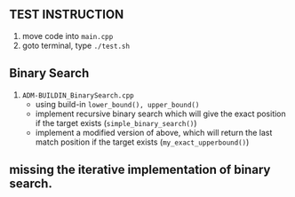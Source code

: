 ## TEST INSTRUCTION

1. move code into `main.cpp`
2. goto terminal, type `./test.sh`


## Binary Search

1. `ADM-BUILDIN_BinarySearch.cpp`
    * using build-in `lower_bound(), upper_bound()`
    * implement recursive binary search which will give the exact position if the target exists (`simple_binary_search()`)
    * implement a modified version of above, which will return the last match position if the target exists (`my_exact_upperbound()`)

## missing the iterative implementation of binary search.